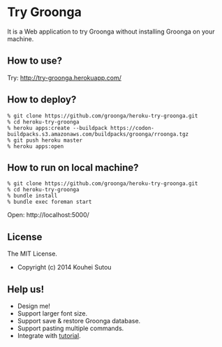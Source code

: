 # Try Groonga

It is a Web application to try Groonga without installing Groonga on
your machine.

## How to use?

Try: http://try-groonga.herokuapp.com/

## How to deploy?

    % git clone https://github.com/groonga/heroku-try-groonga.git
    % cd heroku-try-groonga
    % heroku apps:create --buildpack https://codon-buildpacks.s3.amazonaws.com/buildpacks/groonga/rroonga.tgz
    % git push heroku master
    % heroku apps:open

## How to run on local machine?

    % git clone https://github.com/groonga/heroku-try-groonga.git
    % cd heroku-try-groonga
    % bundle install
    % bundle exec foreman start

Open: http://localhost:5000/

## License

The MIT License.

  * Copyright (c) 2014 Kouhei Sutou

## Help us!

  * Design me!
  * Support larger font size.
  * Support save & restore Groonga database.
  * Support pasting multiple commands.
  * Integrate with [tutorial](http://groonga.org/docs/tutorial.html).
